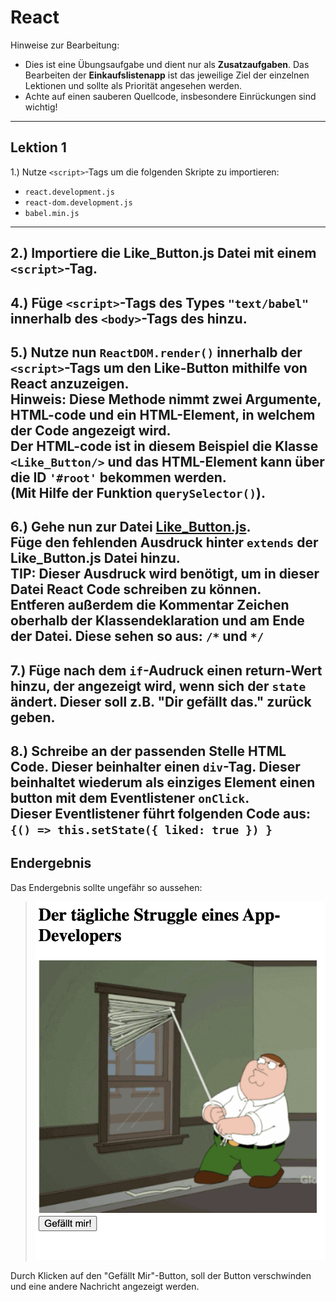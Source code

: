 # React

Hinweise zur Bearbeitung:

- Dies ist eine Übungsaufgabe und dient nur als **Zusatzaufgaben**. Das Bearbeiten der
  **Einkaufslistenapp** ist das jeweilige Ziel der einzelnen Lektionen und sollte als Priorität angesehen werden.
- Achte auf einen sauberen Quellcode, insbesondere Einrückungen sind wichtig!

---

## Lektion 1

1.) Nutze `<script>`-Tags um die folgenden Skripte zu importieren:

- `react.development.js`
- `react-dom.development.js`
- `babel.min.js`
---

2.) Importiere die Like_Button.js Datei 
mit einem `<script>`-Tag.
---

4.) Füge `<script>`-Tags des Types `"text/babel"` 
innerhalb des `<body>`-Tags des hinzu. 
---

5.) Nutze nun `ReactDOM.render()` innerhalb der `<script>`-Tags um den Like-Button mithilfe von React anzuzeigen.
<br>**Hinweis**: Diese Methode nimmt zwei Argumente, HTML-code und ein HTML-Element, in welchem der Code angezeigt wird.
<br>Der HTML-code ist in diesem Beispiel die Klasse `<Like_Button/>` und das HTML-Element kann über die ID `'#root'` bekommen werden.
<br>(Mit Hilfe der Funktion `querySelector()`).
---

6.) Gehe nun zur Datei [Like_Button.js](js/lektion1/Like_Button.js).  
Füge den fehlenden Ausdruck hinter `extends` der Like_Button.js Datei hinzu.
<br>**TIP**: Dieser Ausdruck wird benötigt, um in dieser Datei React Code schreiben zu können.
<br> Entferen außerdem die Kommentar Zeichen oberhalb der Klassendeklaration und am Ende der Datei.
Diese sehen so aus: `/*` und `*/`
---

7.)  Füge nach dem `if`-Audruck einen return-Wert hinzu, der angezeigt wird, wenn sich der `state` ändert. 
Dieser soll z.B. "Dir gefällt das." zurück geben.
---

8.) Schreibe an der passenden Stelle HTML Code. Dieser beinhalter einen `div`-Tag. 
Dieser beinhaltet wiederum als einziges Element einen button mit dem Eventlistener `onClick`.
<br> Dieser Eventlistener führt folgenden Code aus: `{() => this.setState({ liked: true }) }`
---



## Endergebnis

Das Endergebnis sollte ungefähr so aussehen:  
> ![Lektion 1](img/lektion1b.png)  

Durch Klicken auf den "Gefällt Mir"-Button, soll der Button verschwinden und eine andere Nachricht angezeigt werden.


